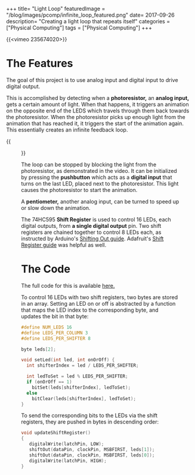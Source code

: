 +++
title= "Light Loop"
featuredImage = "/blog/images/pcomp/infinite_loop_featured.png"
date= 2017-09-26
description= "Creating a light loop that repeats itself"
categories = ["Physical Computing"]
tags = ["Physical Computing"]
+++

{{<vimeo 235674020>}}


# The Features

The goal of this project is to use analog input and digital input to drive digital output.  

This is accomplished by detecting when a **photoresistor,** an **analog input,** gets a certain amount of light.
When that happens, it triggers an animation on the opposite end of the LEDS which travels through them back towards the photoresistor.
When the photoresistor picks up enough light from the animation that has reached it, it triggers the start of the animation again.  This 
essentially creates an infinite feedback loop.  

{{<figure src="/blog/images/pcomp/infinite_loop.jpg" >}}

The loop can be stopped by blocking the light from the photoresistor, as demonstrated in the video.  It can be initialized by pressing the
**pushbutton** which acts as a **digital input** that turns on the last LED, placed next to the photoresistor.  This light causes the photoresistor to start the animation.

A **pentiometer,** another analog input, can be turned to speed up or slow down the animation.

The 74HC595 **Shift Register** is used to control 16 LEDs, each digital outputs, from **a single digital output** pin.  Two shift registers are chained together to control 8 LEDs each, as instructed
by Arduino's [Shifting Out guide](https://www.arduino.cc/en/Tutorial/ShiftOut).  Adafruit's [Shift Register guide](https://learn.adafruit.com/adafruit-arduino-lesson-4-eight-leds/overview) was helpful as well.

# The Code

The full code for this is available [here.](https://gist.github.com/oveddan/67edaa368d176e1d49bc5f350721a6dc)

To control 16 LEDs with two shift registers, two bytes are stored in an array.  Setting an LED on or off is abstracted by a function
that maps the LED index to the corresponding byte, and updates the bit in that byte:

```cpp
#define NUM_LEDS 16
#define LEDS_PER_COLUMN 3
#define LEDS_PER_SHIFTER 8

byte leds[2];

void setLed(int led, int onOrOff) {
  int shifterIndex = led / LEDS_PER_SHIFTER;

  int ledToSet = led % LEDS_PER_SHIFTER;
  if (onOrOff == 1)
    bitSet(leds[shifterIndex], ledToSet);
  else
    bitClear(leds[shifterIndex], ledToSet);
}

```

To send the corresponding bits to the LEDs via the shift registers, they are pushed in bytes in descending order:

```cpp
void updateShiftRegister()
{
   digitalWrite(latchPin, LOW);
   shiftOut(dataPin, clockPin, MSBFIRST, leds[1]);
   shiftOut(dataPin, clockPin, MSBFIRST, leds[0]);
   digitalWrite(latchPin, HIGH);
}
```
